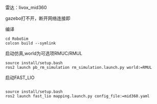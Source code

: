雷达：livox_mid360

gazebo打不开，断开网络连接即


编译
```
cd RoboSim
colcon build --symlink
```


启动仿真,world为可选项RMUC/RMUL
```
source install/setup.bash
ros2 launch pb_rm_simulation rm_simulation.launch.py world:=RMUL
```

启动FAST_LIO
```

source install/setup.bash
ros2 launch fast_lio mapping.launch.py config_file:=mid360.yaml
```
